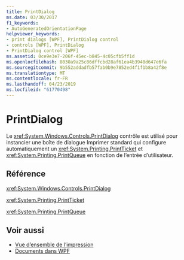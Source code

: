 ```yaml
---
title: PrintDialog
ms.date: 03/30/2017
f1_keywords:
- AutoGeneratedOrientationPage
helpviewer_keywords:
- print dialogs [WPF], PrintDialog control
- controls [WPF], PrintDialog
- PrintDialog control [WPF]
ms.assetid: 0ce9e3e7-206f-45ec-b845-4c05cfb5ff1d
ms.openlocfilehash: 8030a9a25c86dffcbd28af61ea4b3948d647e6fa
ms.sourcegitcommit: 9b552addadfb57fab0b9e7852ed4f1f1b8a42f8e
ms.translationtype: MT
ms.contentlocale: fr-FR
ms.lasthandoff: 04/23/2019
ms.locfileid: "61770498"
---
```

# <a name="printdialog"></a>PrintDialog
Le <xref:System.Windows.Controls.PrintDialog> contrôle est utilisé pour instancier une boîte de dialogue Imprimer standard qui configure automatiquement un <xref:System.Printing.PrintTicket> et <xref:System.Printing.PrintQueue> en fonction de l’entrée d’utilisateur.  
  
## <a name="reference"></a>Référence  
 <xref:System.Windows.Controls.PrintDialog>  
  
 <xref:System.Printing.PrintTicket>  
  
 <xref:System.Printing.PrintQueue>  
  
## <a name="see-also"></a>Voir aussi

- [Vue d’ensemble de l’impression](../advanced/printing-overview.md)
- [Documents dans WPF](../advanced/documents-in-wpf.md)
